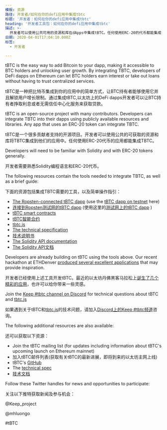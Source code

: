 ```yaml
---
模板: 资源
路径: 开发者/如何在你的defi应用中集成tbtc
标题: '开发者：如何在你的defi应用中集成tbtc'
heading: '开发者工具包：如何在你的defi应用中集成tbtc'
描述: >-
  开发者可以使用公共可用的资源和库在dApps中集成tBTC。任何使用ERC-20的代币都能集成tBTC。本教程介绍集成tBTC需要的资源和工具。
日期: 2020-04-01T17:04:10.000Z
标签:
  - 开发者

---
```


tBTC is the easy way to add Bitcoin to your dapp, making it accessible to BTC holders and unlocking user growth. By integrating TBTC, developers of DeFi dapps on Ethereum can let BTC holders earn interest or take out loans without having to trust centralized services.

tBTC是一种把比特币集成到你的应用中的简单方式，让BTC持有者能够使用它并且解锁用户增长限制。通过集成tBTC,以太坊上的DeFi dapps开发者可以让BTC持有者挣取利息或者无需信任中心化服务来获取贷款。

tBTC is an open-source project with many contributors. Developers can integrate TBTC into their dapps using publicly available resources and libraries. Any app that uses an ERC-20 token can integrate TBTC.

tBTC是一个很多贡献者支持的开源项目。开发者可以使用公共的可获取的资源和库将TBTC集成到他们的应用中。任何使用ERC-20代币的应用都能集成TBTC。

Developers will need to be familiar with Solidity and with ERC-20 tokens generally.

开发者需要熟悉Solidity编程语言和ERC-20代币。

The following resources contain the tools needed to integrate TBTC, as well as a brief guide:

下面的资源包括集成TBTC需要的工具，以及简单操作指引：

- [The Ropsten-connected tBTC dapp](https://github.com/keep-network/tbtc-dapp) (use the [tBTC dapp on testnet](https://dapp.test.tbtc.network/) here)
- [连接到Ropsten测试网的tBTC dapp](https://github.com/keep-network/tbtc-dapp) (使用这里的[测试网上的tBTC dapp](https://dapp.test.tbtc.network/) )
- [tBTC smart contracts](https://github.com/keep-network/tbtc)
- [tBTC智能合约](https://github.com/keep-network/tbtc)
- [tbtc.js](https://github.com/keep-network/tbtc.js)
- [The technical specification](http://docs.keep.network/tbtc/)
- [技术说明书](http://docs.keep.network/tbtc/)
- [The Solidity API documentation](http://docs.keep.network/tbtc/solidity/)
- [The Solidity API文档](http://docs.keep.network/tbtc/solidity/)

Developers are already building on tBTC using the tools above. Our recent hackathon at ETHDenver [produced several excellent applications](https://blog.keep.network/bitcoin-earn-wins-ethdenver-tbtc-hackathon-prize-5233ce805468) that may provide inspiration.

开发者已经使用上述工具开发tBTC。最近的以太坊丹佛黑客马拉松上[诞生了几个精彩的应用](https://blog.keep.network/bitcoin-earn-wins-ethdenver-tbtc-hackathon-prize-5233ce805468)，也许可以给你带来一些灵感。

Join the [Keep #tbtc channel on Discord](https://discord.gg/wYezN7v) for technical questions about tBTC and [tbtc.js](https://tbtc.network/news/2020-02-14-announcing-tbtc-js)

如果遇到关于tBTC和[tbtc.js](https://tbtc.network/news/2020-02-14-announcing-tbtc-js)的技术问题，请加入[Discord上的Keep #tbtc频道](https://discord.gg/wYezN7v)咨询。

The following additional resources are also available:

还可以获取以下资源：

- Join the tBTC mailing list (for updates including information about tBTC&#39;s upcoming launch on Ethereum mainnet)
- 加入tBTC邮件列表(获取有关tBTC的最新进展，即将到来的以太坊主网上线)
- tBTC&#39;s [GitHub](https://github.com/keep-network/tbtc)
- The [technical spec](http://docs.keep.network/tbtc/index.pdf)
- [技术文档](http://docs.keep.network/tbtc/index.pdf)

Follow these Twitter handles for news and opportunities to participate:

关注以下推特获取新闻及参与机会：

@Keep\_project

@mhluongo

\#tBTC
